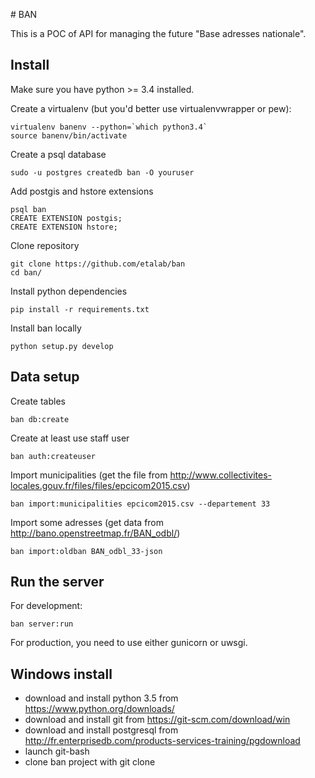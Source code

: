 # BAN

This is a POC of API for managing the future "Base adresses nationale".

## Install
Make sure you have python >= 3.4 installed.

Create a virtualenv (but you'd better use virtualenvwrapper or pew):

    virtualenv banenv --python=`which python3.4`
    source banenv/bin/activate

Create a psql database

    sudo -u postgres createdb ban -O youruser

Add postgis and hstore extensions

    psql ban
    CREATE EXTENSION postgis;
    CREATE EXTENSION hstore;

Clone repository

    git clone https://github.com/etalab/ban
    cd ban/

Install python dependencies

    pip install -r requirements.txt

Install ban locally

    python setup.py develop

## Data setup

Create tables

    ban db:create

Create at least use staff user

    ban auth:createuser

Import municipalities (get the file from
http://www.collectivites-locales.gouv.fr/files/files/epcicom2015.csv)

    ban import:municipalities epcicom2015.csv --departement 33

Import some adresses (get data from http://bano.openstreetmap.fr/BAN_odbl/)

    ban import:oldban BAN_odbl_33-json

## Run the server

For development:

    ban server:run

For production, you need to use either gunicorn or uwsgi.

## Windows install
- download and install python 3.5 from https://www.python.org/downloads/
- download and install git from https://git-scm.com/download/win
- download and install postgresql from http://fr.enterprisedb.com/products-services-training/pgdownload
- launch git-bash
- clone ban project with git clone
